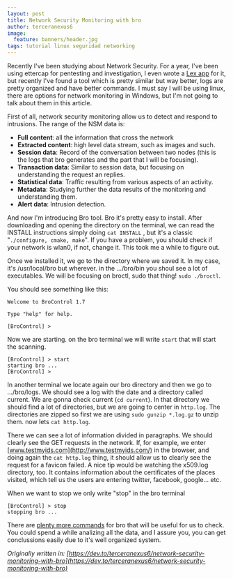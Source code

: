 ```yaml
---
layout: post
title: Network Security Monitoring with bro
author: terceranexus6
image:
  feature: banners/header.jpg
tags: tutorial linux seguridad networking
---
```


Recently I've been studying about Network Security. For a year, I've been using ettercap for pentesting and investigation, I even wrote a [Lex app](https://github.com/terceranexus6/proyecto_lex) for it, but recently I've found a tool which is pretty similar but way better, logs are pretty organized and have better commands. I must say I will be using linux, there are options for network monitoring in Windows, but I'm not going to talk about them in this article.

First of all, network security monitoring allow us to detect and respond to intrusions. The range of the NSM data is:

- **Full content**: all the information that cross the network
- **Extracted content**: high level data stream, such as images and such.
- **Session data**: Record of the conversation between two nodes (this is the logs that bro generates and the part that I will be focusing).
- **Transaction data**: Similar to session data, but focusing on understanding the request an replies.
- **Statistical data**: Traffic resulting from various aspects of an activity.
- **Metadata**: Studying further the data results of the monitoring and understanding them.
- **Alert data**: Intrusion detection.

And now I'm introducing Bro tool. Bro it's pretty easy to install. After downloading and opening the directory on the terminal, we can read the INSTALL instructions simply doing `cat INSTALL` , but it's a classic "`./configure, cmake, make`". If you have a problem, you should check if your network is wlan0, if not, change it. This took me a while to figure out.

Once we installed it, we go to the directory where we saved it. In my case, it's /usr/local/bro but wherever. in the .../bro/bin you shoul see a lot of executables. We will be focusing on broctl, sudo that thing! `sudo ./broctl`.

You should see something like this:

```
Welcome to BroControl 1.7

Type "help" for help.

[BroControl] >
```

Now we are starting. on the bro terminal we will write `start` that will start the scanning.

```
[BroControl] > start
starting bro ...
[BroControl] >
```

In another terminal we locate again our bro directory and then we go to .../bro/logs. We should see a log with the date and a directory called current. We are gonna check current (`cd current`). In that directory we should find a lot of directories, but we are going to center in `http.log`. The directories are zipped so first we are using `sudo gunzip *.log.gz` to unzip them. now lets `cat http.log`.

There we can see a lot of information divided in paragraphs. We should clearly see the GET requests in the network. If, for example, we enter [www.testmyids.com](http://www.testmyids.com/) in the browser, and doing again the `cat http.log` thing, it should allow us to clearly see the request for a favicon failed. A nice tip would be watching the x509.log directory, too. It contains information about the certificates of the places visited, which tell us the users are entering twitter, facebook, google... etc.

When we want to stop we only write "stop" in the bro terminal

```
[BroControl] > stop
stopping bro ...
```

There are [plenty more commands](https://www.bro.org/sphinx/components/broctl/README.html) for bro that will be useful for us to check. You could spend a while analizing all the data, and I assure you, you can get conclussions easily due to it's well organized system.

*Originally written in: [https://dev.to/terceranexus6/network-security-monitoring-with-bro](https://dev.to/terceranexus6/network-security-monitoring-with-bro)*
